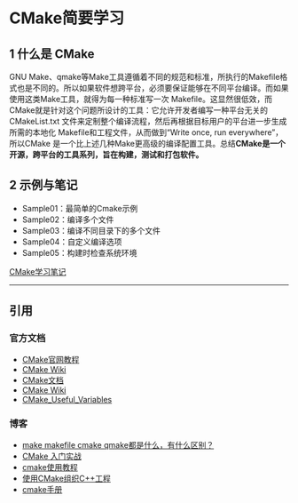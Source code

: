 # CMake简要学习

## 1 什么是 CMake

 GNU Make、qmake等Make工具遵循着不同的规范和标准，所执行的Makefile格式也是不同的。所以如果软件想跨平台，必须要保证能够在不同平台编译。而如果使用这类Make工具，就得为每一种标准写一次 Makefile。这显然很低效，而CMake就是针对这个问题所设计的工具：它允许开发者编写一种平台无关的 CMakeList.txt 文件来定制整个编译流程，然后再根据目标用户的平台进一步生成所需的本地化 Makefile和工程文件，从而做到“Write once, run everywhere”，所以CMake 是一个比上述几种Make更高级的编译配置工具。总结**CMake是一个开源，跨平台的工具系列，旨在构建，测试和打包软件。**

## 2 示例与笔记

- Sample01：最简单的Cmake示例
- Sample02：编译多个文件
- Sample03：编译不同目录下的多个文件
- Sample04：自定义编译选项
- Sample05：构建时检查系统环境

[CMake学习笔记](https://github.com/Ztiany/Programming-Notes/blob/master/%E7%BC%96%E7%A8%8B%E8%AF%AD%E8%A8%80/C/%E6%9E%84%E5%BB%BA%E5%B7%A5%E5%85%B7-cmake%E5%AD%A6%E4%B9%A0.md)

---
## 引用

### 官方文档

- [CMake官网教程](https://cmake.org/documentation/)
- [CMake Wiki](https://cmake.org/Wiki/CMake)
- [CMake文档](https://cmake.org/cmake/help/v3.0/index.html#)
- [CMake Wiki](https://cmake.org/Wiki/CMake)
- [CMake_Useful_Variables](https://cmake.org/Wiki/CMake_Useful_Variables)

### 博客

- [make makefile cmake qmake都是什么，有什么区别？](https://www.zhihu.com/question/27455963)
- [CMake 入门实战](http://hahack.com/codes/cmake/)
- [cmake使用教程](https://juejin.im/post/5a6f32e86fb9a01ca6031230)
- [使用CMake组织C++工程](https://elloop.github.io/tools/2016-04-04/learning-cmake-0)
- [cmake手册](http://www.cnblogs.com/coderfenghc/tag/cmake/)
